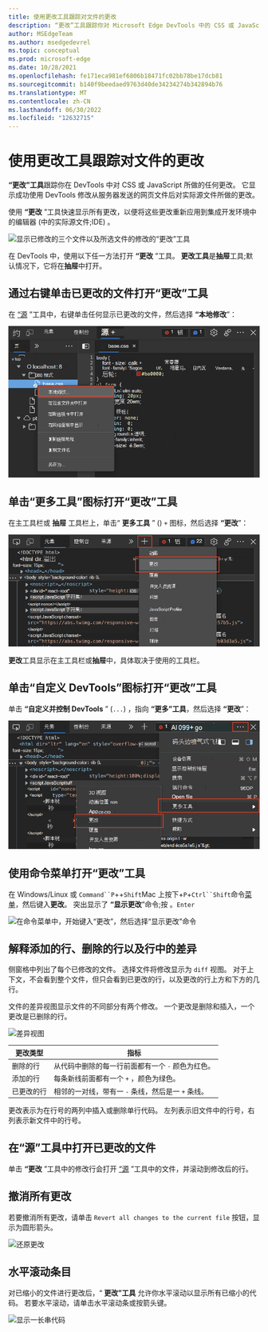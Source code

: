 ```yaml
---
title: 使用更改工具跟踪对文件的更改
description: “更改”工具跟踪你对 Microsoft Edge DevTools 中的 CSS 或 JavaScript 所做的任何更改。  它显示成功使用 DevTools 修改从服务器发送的网页文件后对实际源文件所做的更改。
author: MSEdgeTeam
ms.author: msedgedevrel
ms.topic: conceptual
ms.prod: microsoft-edge
ms.date: 10/28/2021
ms.openlocfilehash: fe171eca981ef6806b18471fc02bb78be17dcb81
ms.sourcegitcommit: b140f9beedaed9763d40de34234274b342894b76
ms.translationtype: MT
ms.contentlocale: zh-CN
ms.lasthandoff: 06/30/2022
ms.locfileid: "12632715"
---
```

# <a name="track-changes-to-files-using-the-changes-tool"></a>使用更改工具跟踪对文件的更改

**“更改”工具**跟踪你在 DevTools 中对 CSS 或 JavaScript 所做的任何更改。  它显示成功使用 DevTools 修改从服务器发送的网页文件后对实际源文件所做的更改。

使用 **“更改** ”工具快速显示所有更改，以便将这些更改重新应用到集成开发环境中的编辑器 (中的实际源文件;IDE) 。

![显示已修改的三个文件以及所选文件的修改的“更改”工具](changes-tool-images/changes-tool-open.png)

在 DevTools 中，使用以下任一方法打开 **“更改** ”工具。  **更改工具**是**抽屉**工具;默认情况下，它将在**抽屉**中打开。


<!-- ====================================================================== -->
## <a name="open-the-changes-tool-by-right-clicking-in-a-changed-file"></a>通过右键单击已更改的文件打开“更改”工具

在 [“源](../sources/index.md) ”工具中，右键单击任何显示已更改的文件，然后选择 **“本地修改**”：

![右键单击修改后的文件，然后选择“本地修改”命令](changes-tool-images/changes-tool-from-sources.png)


<!-- ====================================================================== -->
## <a name="open-the-changes-tool-by-clicking-the-more-tools-icon"></a>单击“更多工具”图标打开“更改”工具

在主工具栏或 **抽屉** 工具栏上，单击“ **更多工具** ” () `+` 图标，然后选择 **“更改**”：

![主工具栏中的“更多工具” (+) 图标和菜单，其中选择了“更改”工具](changes-tool-images/changes-tool-via-plus-menu.png)

**更改**工具显示在主工具栏或**抽屉**中，具体取决于使用的工具栏。


<!-- ====================================================================== -->
## <a name="open-the-changes-tool-by-clicking-the-customize-devtools-icon"></a>单击“自定义 DevTools”图标打开“更改”工具

单击 **“自定义并控制 DevTools** ” (`...`) ，指向 **“更多”工具**，然后选择 **“更改**”：

![单击“自定义并控制 DevTools”按钮打开“更多工具”菜单](changes-tool-images/changes-tool-via-overflow-menu.png)


<!-- ====================================================================== -->
## <a name="open-the-changes-tool-by-using-the-command-menu"></a>使用命令菜单打开“更改”工具

在 Windows/Linux 或 `Command``P`++`Shift`Mac 上按下+`P`+`Ctrl``Shift`命令[菜单](../command-menu/index.md)，然后键入**更改**。  突出显示了 **“显示更改**”命令;按 。`Enter`

![在命令菜单中，开始键入“更改”，然后选择“显示更改”命令](changes-tool-images/changes-tool-command-menu.png)


<!-- ====================================================================== -->
## <a name="interpret-added-lines-removed-lines-and-differences-in-a-line"></a>解释添加的行、删除的行以及行中的差异

侧窗格中列出了每个已修改的文件。  选择文件将修改显示为 `diff` 视图。  对于上下文，不会看到整个文件，但只会看到已更改的行，以及更改的行上方和下方的几行。

文件的差异视图显示文件的不同部分有两个修改。  一个更改是删除和插入，一个更改是已删除的行。

![差异视图](changes-tool-images/changes-tool-diff-view.png)

| 更改类型 | 指标 |
|---|--|
| 删除的行 | 从代码中删除的每一行前面都有一个 `-` 颜色为红色。 |
| 添加的行 | 每条新线前面都有一个 `+` ，颜色为绿色。 |
| 已更改的行 | 相邻的一对线，带有一 `-` 条线，然后是一 `+` 条线。 |

更改表示为在行号的两列中插入或删除单行代码。  左列表示旧文件中的行号，右列表示新文件中的行号。


<!-- ====================================================================== -->
## <a name="open-a-changed-file-in-the-sources-tool"></a>在“源”工具中打开已更改的文件

单击 **“更改** ”工具中的修改行会打开 [“源](../sources/index.md) ”工具中的文件，并滚动到修改后的行。


<!-- ====================================================================== -->
## <a name="undo-all-changes"></a>撤消所有更改

若要撤消所有更改，请单击 `Revert all changes to the current file` 按钮，显示为圆形箭头。

![还原更改](changes-tool-images/changes-tool-undo-all.png)


<!-- ====================================================================== -->
## <a name="horizontally-scroll-entries"></a>水平滚动条目

对已缩小的文件进行更改后，“ **更改”工具** 允许你水平滚动以显示所有已缩小的代码。  若要水平滚动，请单击水平滚动条或按箭头键。

![显示一长串代码](changes-tool-images/changes.png)
